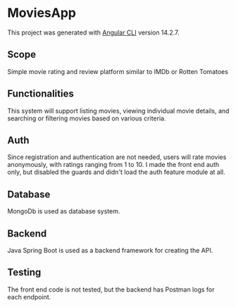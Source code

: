 # MoviesApp

This project was generated with [Angular CLI](https://github.com/angular/angular-cli) version 14.2.7.

## Scope

Simple movie rating and review platform similar to IMDb or Rotten Tomatoes

## Functionalities

This system will support listing movies, viewing individual movie details, and searching or filtering movies based on various criteria.

## Auth

Since registration and authentication are not needed, users will rate movies anonymously, with ratings ranging from 1 to 10.
I made the front end auth only, but disabled the guards and didn't load the auth feature module at all.

## Database

MongoDb is used as database system.

## Backend

Java Spring Boot is used as a backend framework for creating the API.

## Testing

The front end code is not tested, but the backend has Postman logs for each endpoint.
